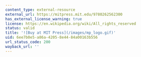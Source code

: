 ```yaml
---
content_type: external-resource
external_url: https://mitpress.mit.edu/9780262562300
has_external_license_warning: true
license: https://en.wikipedia.org/wiki/All_rights_reserved
status: valid
title: '![Buy at MIT Press](/images/mp_logo.gif)'
uid: 6ee7b0e5-a86a-4205-8e44-84a00163b556
url_status_code: 200
wayback_url: ''
---
```

